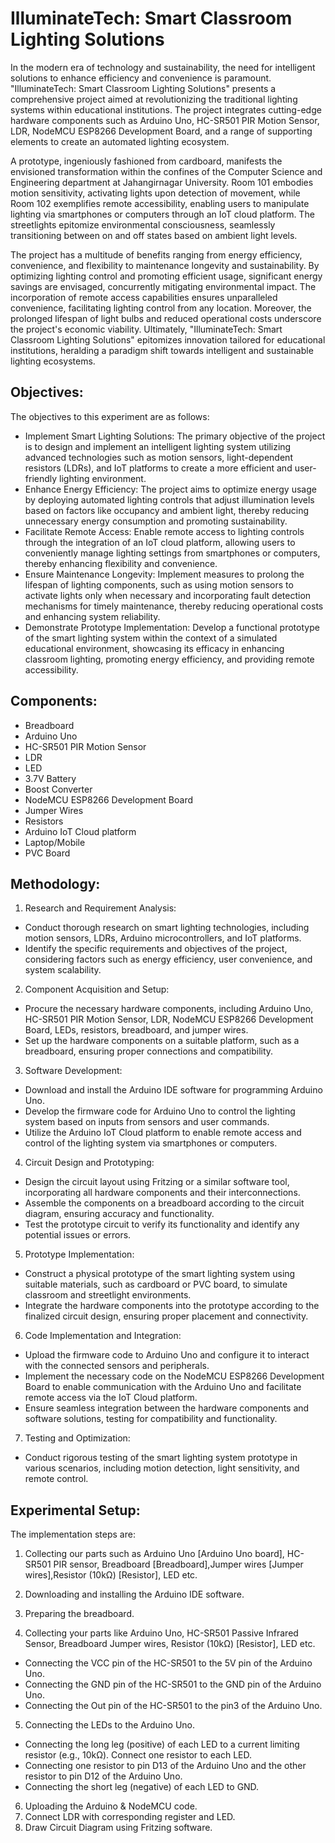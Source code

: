 # IlluminateTech: Smart Classroom Lighting Solutions

In the modern era of technology and sustainability, the need for intelligent solutions to enhance efficiency and convenience is paramount. "IlluminateTech: Smart Classroom Lighting Solutions" presents a comprehensive project aimed at revolutionizing the traditional lighting systems within educational institutions. The project integrates cutting-edge hardware components such as Arduino Uno, HC-SR501 PIR Motion Sensor, LDR, NodeMCU ESP8266 Development Board, and a range of supporting elements to create an automated lighting ecosystem.

A prototype, ingeniously fashioned from cardboard, manifests the envisioned transformation within the confines of the Computer Science and Engineering department at Jahangirnagar University. Room 101 embodies motion sensitivity, activating lights upon detection of movement, while Room 102 exemplifies remote accessibility, enabling users to manipulate lighting via smartphones or computers through an IoT cloud platform. The streetlights epitomize environmental consciousness, seamlessly transitioning between on and off states based on ambient light levels.

The project has a multitude of benefits ranging from energy efficiency, convenience, and flexibility to maintenance longevity and sustainability. By optimizing lighting control and promoting efficient usage, significant energy savings are envisaged, concurrently mitigating environmental impact. The incorporation of remote access capabilities ensures unparalleled convenience, facilitating lighting control from any location. Moreover, the prolonged lifespan of light bulbs and reduced operational costs underscore the project's economic viability. Ultimately, "IlluminateTech: Smart Classroom Lighting Solutions" epitomizes innovation tailored for educational institutions, heralding a paradigm shift towards intelligent and sustainable lighting ecosystems.

## Objectives:
The objectives to this experiment are as follows:
* Implement Smart Lighting Solutions: The primary objective of the project is to design and implement an intelligent lighting system utilizing advanced technologies such as motion sensors, light-dependent resistors (LDRs), and IoT platforms to create a more efficient and user-friendly lighting environment.
* Enhance Energy Efficiency: The project aims to optimize energy usage by deploying automated lighting controls that adjust illumination levels based on factors like occupancy and ambient light, thereby reducing unnecessary energy consumption and promoting sustainability.
* Facilitate Remote Access: Enable remote access to lighting controls through the integration of an IoT cloud platform, allowing users to conveniently manage lighting settings from smartphones or computers, thereby enhancing flexibility and convenience.
* Ensure Maintenance Longevity: Implement measures to prolong the lifespan of lighting components, such as using motion sensors to activate lights only when necessary and incorporating fault detection mechanisms for timely maintenance, thereby reducing operational costs and enhancing system reliability.
* Demonstrate Prototype Implementation: Develop a functional prototype of the smart lighting system within the context of a simulated educational environment, showcasing its efficacy in enhancing classroom lighting, promoting energy efficiency, and providing remote accessibility.

## Components:
* Breadboard
* Arduino Uno
* HC-SR501 PIR Motion Sensor
* LDR
* LED
* 3.7V Battery
* Boost Converter
* NodeMCU ESP8266 Development Board
* Jumper Wires
* Resistors
* Arduino IoT Cloud platform
* Laptop/Mobile
* PVC Board

## Methodology:
1.	Research and Requirement Analysis:
* Conduct thorough research on smart lighting technologies, including motion sensors, LDRs, Arduino microcontrollers, and IoT platforms.
* Identify the specific requirements and objectives of the project, considering factors such as energy efficiency, user convenience, and system scalability.

2.	Component Acquisition and Setup:
* Procure the necessary hardware components, including Arduino Uno, HC-SR501 PIR Motion Sensor, LDR, NodeMCU ESP8266 Development Board, LEDs, resistors, breadboard, and jumper wires.
* Set up the hardware components on a suitable platform, such as a breadboard, ensuring proper connections and compatibility.

3.	Software Development:
* Download and install the Arduino IDE software for programming Arduino Uno.
* Develop the firmware code for Arduino Uno to control the lighting system based on inputs from sensors and user commands.
* Utilize the Arduino IoT Cloud platform to enable remote access and control of the lighting system via smartphones or computers.

4.	Circuit Design and Prototyping:
* Design the circuit layout using Fritzing or a similar software tool, incorporating all hardware components and their interconnections.
* Assemble the components on a breadboard according to the circuit diagram, ensuring accuracy and functionality.
* Test the prototype circuit to verify its functionality and identify any potential issues or errors.

5.	Prototype Implementation:
* Construct a physical prototype of the smart lighting system using suitable materials, such as cardboard or PVC board, to simulate classroom and streetlight environments.
* Integrate the hardware components into the prototype according to the finalized circuit design, ensuring proper placement and connectivity.

6.	Code Implementation and Integration:
* Upload the firmware code to Arduino Uno and configure it to interact with the connected sensors and peripherals.
* Implement the necessary code on the NodeMCU ESP8266 Development Board to enable communication with the Arduino Uno and facilitate remote access via the IoT Cloud platform.
* Ensure seamless integration between the hardware components and software solutions, testing for compatibility and functionality.

7.	Testing and Optimization:
* Conduct rigorous testing of the smart lighting system prototype in various scenarios, including motion detection, light sensitivity, and remote control.

## Experimental Setup:
The implementation steps are:
1.	Collecting our parts such as Arduino Uno [Arduino Uno board], HC-SR501 PIR sensor, Breadboard [Breadboard],Jumper wires [Jumper wires],Resistor (10kΩ) [Resistor], LED etc.
2.	Downloading and installing the Arduino IDE software.

3.	Preparing the breadboard. 
4.	Collecting your parts like Arduino Uno, HC-SR501 Passive Infrared Sensor, Breadboard Jumper wires, Resistor (10kΩ) [Resistor], LED etc.
* Connecting the VCC pin of the HC-SR501 to the 5V pin of the Arduino Uno.
* Connecting the GND pin of the HC-SR501 to the GND pin of the Arduino Uno.
* Connecting the Out pin of the HC-SR501 to the pin3 of the Arduino Uno.
5.	Connecting the LEDs to the Arduino Uno.
* Connecting the long leg (positive) of each LED to a current limiting resistor (e.g., 10kΩ). Connect one resistor to each LED.
* Connecting one resistor to pin D13 of the Arduino Uno and the other resistor to pin D12 of the Arduino Uno.
* Connecting the short leg (negative) of each LED to GND.
6.	Uploading the Arduino & NodeMCU code.
7.	Connect LDR with corresponding register and LED.
8.	Draw Circuit Diagram using Fritzing software.

